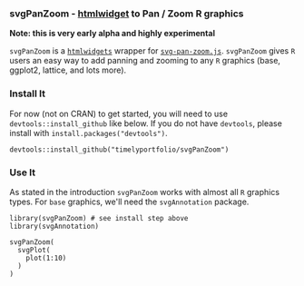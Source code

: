 ### svgPanZoom - [htmlwidget](http://htmlwidgets.org) to Pan / Zoom R graphics

**Note:  this is very early alpha and highly experimental**

`svgPanZoom` is a [`htmlwidgets`](http://htmlwidgets.org) wrapper for [`svg-pan-zoom.js`](https://github.com/ariutta/svg-pan-zoom).  `svgPanZoom` gives `R` users an easy way to add panning and zooming to any `R` graphics (base, ggplot2, lattice, and lots more).

### Install It
For now (not on CRAN) to get started, you will need to use `devtools::install_github` like below.  If you do not have `devtools`, please install with `install.packages("devtools")`.

```
devtools::install_github("timelyportfolio/svgPanZoom")
```

### Use It
As stated in the introduction `svgPanZoom` works with almost all `R` graphics types.  For `base` graphics, we'll need the `svgAnnotation` package.

```
library(svgPanZoom) # see install step above
library(svgAnnotation)

svgPanZoom(
  svgPlot(
    plot(1:10)
  )
)
```
